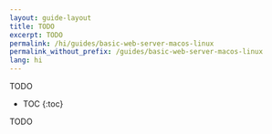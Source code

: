 ```yaml
---
layout: guide-layout
title: TODO
excerpt: TODO
permalink: /hi/guides/basic-web-server-macos-linux
permalink_without_prefix: /guides/basic-web-server-macos-linux
lang: hi
---
```


TODO

* TOC
{:toc}

TODO
